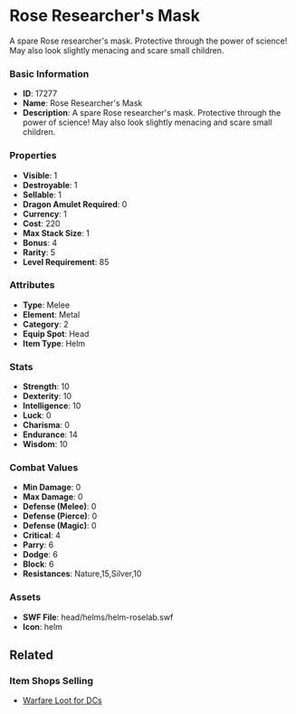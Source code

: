 # Rose Researcher's Mask

A spare Rose researcher's mask. Protective through the power of science! May also look slightly menacing and scare small children.

### Basic Information

- **ID**: 17277
- **Name**: Rose Researcher&#039;s Mask
- **Description**: A spare Rose researcher&#039;s mask. Protective through the power of science! May also look slightly menacing and scare small children.

### Properties

- **Visible**: 1
- **Destroyable**: 1
- **Sellable**: 1
- **Dragon Amulet Required**: 0
- **Currency**: 1
- **Cost**: 220
- **Max Stack Size**: 1
- **Bonus**: 4
- **Rarity**: 5
- **Level Requirement**: 85

### Attributes

- **Type**: Melee
- **Element**: Metal
- **Category**: 2
- **Equip Spot**: Head
- **Item Type**: Helm

### Stats

- **Strength**: 10
- **Dexterity**: 10
- **Intelligence**: 10
- **Luck**: 0
- **Charisma**: 0
- **Endurance**: 14
- **Wisdom**: 10

### Combat Values

- **Min Damage**: 0
- **Max Damage**: 0
- **Defense (Melee)**: 0
- **Defense (Pierce)**: 0
- **Defense (Magic)**: 0
- **Critical**: 4
- **Parry**: 6
- **Dodge**: 6
- **Block**: 6
- **Resistances**: Nature,15,Silver,10

### Assets

- **SWF File**: head/helms/helm-roselab.swf
- **Icon**: helm

## Related

### Item Shops Selling

- [Warfare Loot for DCs](../item-shops/556-warfare-loot-for-dcs.md)

